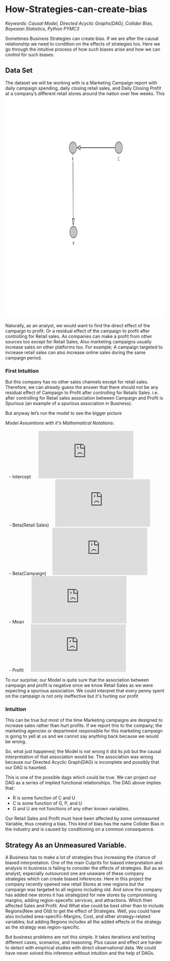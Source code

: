# How-Strategies-can-create-bias
*Keywords: Causal Model, Directed Acyclic Graphs(DAG), Collider Bias, Bayesian Statistics, Python  PYMC3*<br/>

Sometimes Business Strategies can create bias. If we are after the causal relationship we need to condition on the effects of strategies too. Here we go through the intuitive process of how such biases arise and how we can control for such biases.

## Data Set
The dataset we will be working with is a Marketing Campaign report with daily campaign spending, daily closing retail sales, and Daily Closing Profit at a company’s different retail stores around the nation over few weeks.
This 
<img src="https://github.com/roesta07/How-Business-Strategies-can-create-bias/blob/main/img/dagitty-model.png?raw=true" width="700" height="700">

Naturally, as an analyst, we would want to find the direct effect of the campaign to profit. Or a residual effect of the campaign to profit after controlling for Retail sales. As companies can make a profit from other sources too except for Retail Sales; Also marketing campaigns usually increase sales on other platforms too. For example; A campaign targeted to increase retail sales can also increase online sales during the same campaign period.

### First Intuition
But this company has no other sales channels except for retail sales. Therefore, we can already guess the answer that there should not be any residual effect of Campaign to Profit after controlling for Retails Sales. i.e. after controlling for Retail sales association between Campaign and Profit is Spurious (an example of a spurious association in Business).

But anyway let’s run the model to see the bigger picture<br/>

*Model Assumtions with it's Mathematical Notations:*<br/>
<br/>
&nbsp;&nbsp;&nbsp;- Intercept&nbsp;&nbsp;&nbsp;&nbsp;&nbsp;&nbsp;![intercept](https://latex.codecogs.com/png.latex?a%5Csim%20Normal%280%2C1%29)<br/>
&nbsp;&nbsp;&nbsp;- Beta(Retail Sales)&nbsp;&nbsp;&nbsp;&nbsp;&nbsp;![Beta(Retail Sales)](https://latex.codecogs.com/png.latex?b_R%20%5Csim%20Normal%280%2C1%29)<br/>
&nbsp;&nbsp;&nbsp;- Beta(Campaign)&nbsp;&nbsp;&nbsp;&nbsp;&nbsp;![Beta(Campaign)](https://latex.codecogs.com/png.latex?b_C%20%5Csim%20Normal%280%2C1%29)<br/>
&nbsp;&nbsp;&nbsp;- Mean&nbsp;&nbsp;&nbsp;&nbsp;&nbsp;&nbsp;![Beta(mu)](https://latex.codecogs.com/png.latex?mu%20%3Da&plus;b_R*R%28std%29&plus;b_C*C%28std%29)<br/>
&nbsp;&nbsp;&nbsp;- Profit&nbsp;&nbsp;&nbsp;&nbsp;&nbsp;&nbsp;![Profit](https://latex.codecogs.com/png.latex?profit%5Csim%20Normal%28mu%2Csigma%29)<br/>


To our surprise; our Model is quite sure that the association between campaign and profit is negative once we know Retail Sales as we were expecting a spurious association. We could interpret that every penny spent on the campaign is not only ineffective but it's hurting our profit


### Intuition
This can be true but most of the time Marketing campaigns are designed to increase sales rather than hurt profits. If we report this to the company; the marketing agencies or department responsible for this marketing campaign is going to yell at us and we cannot say anything back because we would be wrong.


So, what just happened; the Model is not wrong it did its job but the causal interpretation of that association would be. The association was wrong because our Directed Acyclic Graph(DAG) is incomplete and possibly that our DAG is haunted.

This is one of the possible dags which could be true.
We can project our DAG as a series of implied functional relationships. The DAG above implies that: 
- R is some function of C and U 
- C is some function of G, P, and U 
- G and U are not functions of any other known variables.<br/>

Our Retail Sales and Profit must have been affected by some unmeasured Variable, thus creating a bias. This kind of bias has the name Collider Bias in the industry and is caused by conditioning on a common consequence.

## Strategy As an Unmeasured Variable.
A Business has to make a lot of strategies thus increasing the chance of biased interpretation. One of the main Culprits for biased interpretation and analysis in business is failing to consider the effects of strategies. But as an analyst; especially outsourced one are unaware of these company strategies which can create biased inferences. 
Here in this project the company recently opened new retail Stores at new regions but the campaign was targeted to all regions including old. And since the company has added new stores it has strategized for new stores by compromising margins, adding region-specefic services, and attractions. Which then affected Sales and Profit.
And What else could be best other than to include Regions(New and Old) to get the effect of Strategies. Well, you could have also included area-specific-Margins, Cost, and other strategy-related variables; but adding Regions includes all the added effects ot the strategy as the strategy was region-specific.


But business problems are not this simple. It takes iterations and testing different cases, scenarios, and reasoning. Plus cause and effect are harder to detect with empirical studies with direct observational data. We could have never solved this inference without intuition and the help of DAGs.
